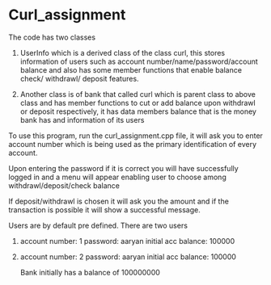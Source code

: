 # Curl_assignment

The code has two classes 

1) UserInfo which is a derived class of the class curl, this stores information of users such as account number/name/password/account balance and also has some member functions that enable balance check/ withdrawl/ deposit features.

2) Another class is of bank that called curl which is parent class to above class and has member functions to cut or add balance upon withdrawl or deposit respectively, it has data members balance that is the money bank has and information of its users

To use this program, run the curl_assignment.cpp file, it will ask you to enter account number which is being used as the primary identification of every account.

Upon entering the password if it is correct you will have successfully logged in and a menu will appear enabling user to choose among withdrawl/deposit/check balance

If deposit/withdrawl is chosen it will ask you the amount and if the transaction is possible it will show a successful message.

Users are by default pre defined. There are two users
1) account number: 1
   password: aaryan
   initial acc balance: 100000

2) account number: 2
   password: aaryan
   initial acc balance: 100000
   
   Bank initially has a balance of 100000000
